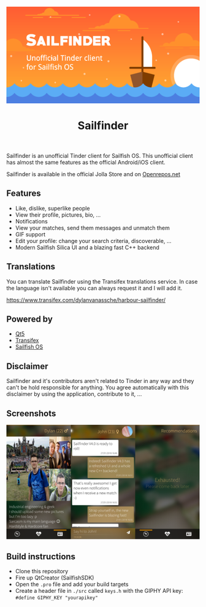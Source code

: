 <h1 align="center">
  <br>
  <img src="store/banner.png" alt="Sailfinder">
  <br>
  <br>
  Sailfinder
  <br>
  <br>
</h1>

Sailfinder is an unofficial Tinder client for Sailfish OS.
This unofficial client has almost the same features as the official Android/iOS client.

Sailfinder is available in the official Jolla Store and on [Openrepos.net](https://openrepos.net/content/minitreintje/sailfinder)

## Features
- Like, dislike, superlike people
- View their profile, pictures, bio, ...
- Notifications
- View your matches, send them messages and unmatch them
- GIF support
- Edit your profile: change your search criteria, discoverable, ...
- Modern Sailfish Silica UI and a blazing fast C++ backend

## Translations
You can translate Sailfinder using the Transifex translations service.
In case the language isn't available you can always request it and I will add it.

https://www.transifex.com/dylanvanassche/harbour-sailfinder/

## Powered by
- [Qt5](https://www.qt.io)
- [Transifex](https://www.transifex.com)
- [Sailfish OS](https://www.sailfishos.org)

## Disclaimer
Sailfinder and it's contributors aren't related to Tinder in any way and they can't be hold responsible for anything. You agree automatically with this disclaimer by using the application, contribute to it, ...

## Screenshots

<img src="store/screenshots.png" alt="Screenshots"/>

## Build instructions
- Clone this repository
- Fire up QtCreator (SailfishSDK)
- Open the `.pro` file and add your build targets
- Create a header file in `./src` called `keys.h` with the GIPHY API key: ```#define GIPHY_KEY "yourapikey"``` 
